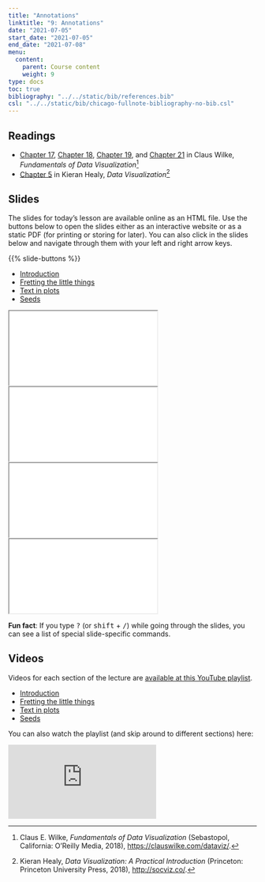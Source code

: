 ```yaml
---
title: "Annotations"
linktitle: "9: Annotations"
date: "2021-07-05"
start_date: "2021-07-05"
end_date: "2021-07-08"
menu:
  content:
    parent: Course content
    weight: 9
type: docs
toc: true
bibliography: "../../static/bib/references.bib"
csl: "../../static/bib/chicago-fullnote-bibliography-no-bib.csl"
---
```


## Readings

-   <i class="fas fa-book"></i> [Chapter 17](https://clauswilke.com/dataviz/redundant-coding.html), [Chapter 18](https://clauswilke.com/dataviz/multi-panel-figures.html), [Chapter 19](https://clauswilke.com/dataviz/figure-titles-captions.html), and [Chapter 21](https://clauswilke.com/dataviz/small-axis-labels.html) in Claus Wilke, *Fundamentals of Data Visualization*[^1]
-   <i class="fas fa-book"></i> [Chapter 5](http://socviz.co/workgeoms.html) in Kieran Healy, *Data Visualization*[^2]

## Slides

The slides for today’s lesson are available online as an HTML file. Use the buttons below to open the slides either as an interactive website or as a static PDF (for printing or storing for later). You can also click in the slides below and navigate through them with your left and right arrow keys.

{{% slide-buttons %}}

<ul class="nav nav-tabs" id="slide-tabs" role="tablist">
<li class="nav-item">
<a class="nav-link active" id="introduction-tab" data-toggle="tab" href="#introduction" role="tab" aria-controls="introduction" aria-selected="true">Introduction</a>
</li>
<li class="nav-item">
<a class="nav-link" id="fretting-the-little-things-tab" data-toggle="tab" href="#fretting-the-little-things" role="tab" aria-controls="fretting-the-little-things" aria-selected="false">Fretting the little things</a>
</li>
<li class="nav-item">
<a class="nav-link" id="text-in-plots-tab" data-toggle="tab" href="#text-in-plots" role="tab" aria-controls="text-in-plots" aria-selected="false">Text in plots</a>
</li>
<li class="nav-item">
<a class="nav-link" id="seeds-tab" data-toggle="tab" href="#seeds" role="tab" aria-controls="seeds" aria-selected="false">Seeds</a>
</li>
</ul>

<div id="slide-tabs" class="tab-content">

<div id="introduction" class="tab-pane fade show active" role="tabpanel" aria-labelledby="introduction-tab">

<div class="embed-responsive embed-responsive-16by9">

<iframe class="embed-responsive-item" src="/slides/09-slides.html#1">
</iframe>

</div>

</div>

<div id="fretting-the-little-things" class="tab-pane fade" role="tabpanel" aria-labelledby="fretting-the-little-things-tab">

<div class="embed-responsive embed-responsive-16by9">

<iframe class="embed-responsive-item" src="/slides/09-slides.html#little-things">
</iframe>

</div>

</div>

<div id="text-in-plots" class="tab-pane fade" role="tabpanel" aria-labelledby="text-in-plots-tab">

<div class="embed-responsive embed-responsive-16by9">

<iframe class="embed-responsive-item" src="/slides/09-slides.html#text">
</iframe>

</div>

</div>

<div id="seeds" class="tab-pane fade" role="tabpanel" aria-labelledby="seeds-tab">

<div class="embed-responsive embed-responsive-16by9">

<iframe class="embed-responsive-item" src="/slides/09-slides.html#seeds">
</iframe>

</div>

</div>

</div>

<div class="fyi">

**Fun fact**: If you type <kbd>?</kbd> (or <kbd>shift</kbd> + <kbd>/</kbd>) while going through the slides, you can see a list of special slide-specific commands.

</div>

## Videos

Videos for each section of the lecture are [available at this YouTube playlist](https://www.youtube.com/playlist?list=PLS6tnpTr39sG4NCNqLqHhIE7khPgrdRJD).

-   [Introduction](https://www.youtube.com/watch?v=1c51k2tmjBI&list=PLS6tnpTr39sG4NCNqLqHhIE7khPgrdRJD)
-   [Fretting the little things](https://www.youtube.com/watch?v=6p4K5_6KU9k&list=PLS6tnpTr39sG4NCNqLqHhIE7khPgrdRJD)
-   [Text in plots](https://www.youtube.com/watch?v=fdR78oXb_fI&list=PLS6tnpTr39sG4NCNqLqHhIE7khPgrdRJD)
-   [Seeds](https://www.youtube.com/watch?v=lV_Qak75E6I&list=PLS6tnpTr39sG4NCNqLqHhIE7khPgrdRJD)

You can also watch the playlist (and skip around to different sections) here:

<div class="embed-responsive embed-responsive-16by9">

<iframe class="embed-responsive-item" src="https://www.youtube.com/embed/playlist?list=PLS6tnpTr39sG4NCNqLqHhIE7khPgrdRJD" frameborder="0" allow="accelerometer; autoplay; encrypted-media; gyroscope; picture-in-picture" allowfullscreen>
</iframe>

</div>

[^1]: Claus E. Wilke, *Fundamentals of Data Visualization* (Sebastopol, California: O’Reilly Media, 2018), <https://clauswilke.com/dataviz/>.

[^2]: Kieran Healy, *Data Visualization: A Practical Introduction* (Princeton: Princeton University Press, 2018), <http://socviz.co/>.

